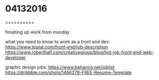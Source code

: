 # 04132016
==========

finishing up work from monday

what you need to know to work as a front end dev:
https://www.toptal.com/front-end/job-description
https://www.roberthalf.com/creativegroup/blog/hot-job-front-end-web-developer

graphic design jobs:
https://www.behance.net/joblist
https://dribbble.com/shots/1486279-FREE-Resume-Template
